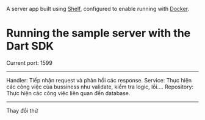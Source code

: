 A server app built using [Shelf](https://pub.dev/packages/shelf),
configured to enable running with [Docker](https://www.docker.com/).

# Running the sample server with the Dart SDK

Current port: 1599

------------------------------------------------------------------

Handler: Tiếp nhận request và phản hồi các response.
Service: Thực hiện các công việc của bussiness như validate, kiểm tra logic, lỗi....
Repository: Thực hiện các công việc liên quan đến database. 

------------------------------------------------------------------
Thay đổi thử

